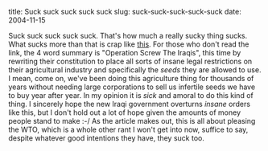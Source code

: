 title: Suck suck suck suck suck
slug: suck-suck-suck-suck-suck
date: 2004-11-15


Suck suck suck suck suck. That's how much a really sucky thing sucks. What sucks more than that is crap like [this](http://www.grain.org/articles/?id=6).
For those who don't read the link, the 4 word summary is "Operation Screw The Iraqis", this time by rewriting their constitution to place all sorts of insane legal restrictions on their agricultural industry and specifically the *seeds* they are allowed to use. I mean, come on, we've been doing this agriculture thing for thousands of years without needing large corporations to sell us infertile seeds we have to buy year after year.
In my opinion it is *sick* and amoral to do this kind of thing. I sincerely hope the new Iraqi government overturns *insane* orders like this, but I don't hold out a lot of hope given the amounts of money people stand to make :-/
As the article makes out, this is all about pleasing the WTO, which is a whole other rant I won't get into now, suffice to say, despite whatever good intentions they have, they suck too.
